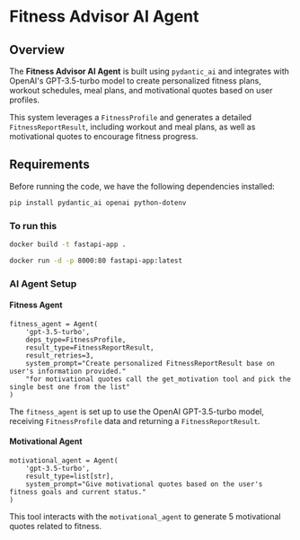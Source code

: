 # Fitness Advisor AI Agent

## Overview

The **Fitness Advisor AI Agent** is built using `pydantic_ai` and integrates with OpenAI's GPT-3.5-turbo model to create personalized fitness plans, workout schedules, meal plans, and motivational quotes based on user profiles.

This system leverages a `FitnessProfile` and generates a detailed `FitnessReportResult`, including workout and meal plans, as well as motivational quotes to encourage fitness progress.

## Requirements

Before running the code, we have the following dependencies installed:

```bash
pip install pydantic_ai openai python-dotenv
```

### To run this

```bash
docker build -t fastapi-app .
```

```bash
docker run -d -p 8000:80 fastapi-app:latest
```


### AI Agent Setup

#### Fitness Agent

```
fitness_agent = Agent(
    'gpt-3.5-turbo', 
    deps_type=FitnessProfile,
    result_type=FitnessReportResult,
    result_retries=3,
    system_prompt="Create personalized FitnessReportResult base on user's information provided."
    "for motivational quotes call the get_motivation tool and pick the single best one from the list"
)
```
The `fitness_agent` is set up to use the OpenAI GPT-3.5-turbo model, receiving `FitnessProfile` data and returning a `FitnessReportResult`.

#### Motivational Agent

```
motivational_agent = Agent(
    'gpt-3.5-turbo', 
    result_type=list[str],
    system_prompt="Give motivational quotes based on the user's fitness goals and current status."
)
```
This tool interacts with the `motivational_agent` to generate 5 motivational quotes related to fitness.
